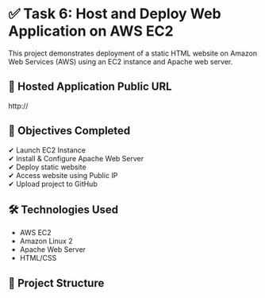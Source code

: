 # ✅ Task 6: Host and Deploy Web Application on AWS EC2

This project demonstrates deployment of a static HTML website on Amazon Web Services (AWS) using an EC2 instance and Apache web server.

## 🔹 Hosted Application Public URL
http://<PUBLIC-IP>

## 📌 Objectives Completed
✔ Launch EC2 Instance  
✔ Install & Configure Apache Web Server  
✔ Deploy static website  
✔ Access website using Public IP  
✔ Upload project to GitHub  

## 🛠️ Technologies Used
- AWS EC2
- Amazon Linux 2
- Apache Web Server
- HTML/CSS

## 📂 Project Structure
